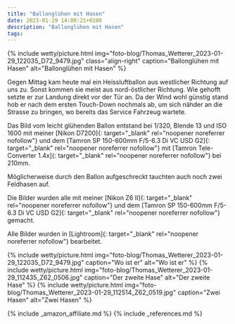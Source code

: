 ```yaml
---
title: "Ballonglühen mit Hasen"
date: 2023-01-29 14:00:21+0100
description: "Ballonglühen mit Hasen"
tags:
---
```


{% include wetty/picture.html img="foto-blog/Thomas_Wetterer_2023-01-29_122035_D72_9479.jpg" class="align-right" caption="Ballonglühen mit Hasen" alt="Ballonglühen mit Hasen" %}

Gegen Mittag kam heute mal ein Heissluftballon aus westlicher Richtung auf uns zu. Sonst kommen sie meist aus nord-östlicher Richtung. Wie gehofft setzte er zur Landung direkt vor der Tür an. Da der Wind wohl günstig stand hob er nach dem ersten Touch-Down nochmals ab, um sich nähder an die Strasse zu bringen, wo bereits das Service Fahrzeug wartete.

Das Bild vom leicht glühenden Ballon entstand bei 1/320, Blende 13 und ISO 1600 mit meiner [Nikon D7200]{: target="_blank" rel="noopener noreferrer nofollow"} und dem [Tamron SP 150-600mm F/5-6.3 Di VC USD G2]{: target="_blank" rel="noopener noreferrer nofollow"} mit [Tamron Tele-Converter 1.4x]{: target="_blank" rel="noopener noreferrer nofollow"} bei 210mm.

Möglicherweise durch den Ballon aufgeschreckt tauchten auch noch zwei Feldhasen auf.

Die Bilder wurden alle mit meiner [Nikon Z6 II]{: target="_blank" rel="noopener noreferrer nofollow"} und dem [Tamron SP 150-600mm F/5-6.3 Di VC USD G2]{: target="_blank" rel="noopener noreferrer nofollow"} gemacht.

Alle Bilder wurden in [Lightroom]{: target="_blank" rel="noopener noreferrer nofollow"} bearbeitet.

{% include wetty/picture.html img="foto-blog/Thomas_Wetterer_2023-01-29_122035_D72_9479.jpg" caption="Wo ist er" alt="Wo ist er" %}
{% include wetty/picture.html img="foto-blog/Thomas_Wetterer_2023-01-29_112435_Z62_0506.jpg" caption="Der zweite Hase" alt="Der zweite Hase" %}
{% include wetty/picture.html img="foto-blog/Thomas_Wetterer_2023-01-29_112514_Z62_0519.jpg" caption="Zwei Hasen" alt="Zwei Hasen" %}


{% include _amazon_affiliate.md %}
{% include _references.md %}
